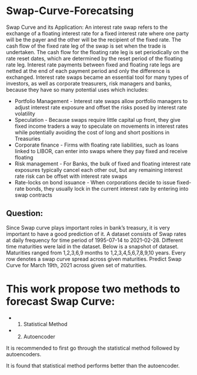# Swap-Curve-Forecatsing

Swap Curve and its Application:
An interest rate swap refers to the exchange of a floating interest rate for a fixed interest rate where one party will be the payer and the other will be the recipient of the fixed rate. The cash flow of the fixed rate leg of the swap is set when the trade is undertaken. The cash flow for the floating rate leg is set periodically on the rate reset dates, which are determined by the reset period of the floating rate leg. Interest rate payments between fixed and floating rate legs are netted at the end of each payment period and only the difference is exchanged.
Interest rate swaps became an essential tool for many types of investors, as well as corporate treasurers, risk managers and banks, because they have so many potential uses which includes:
-	Portfolio Management - Interest rate swaps allow portfolio managers to adjust interest rate exposure and offset the risks posed by interest rate volatility
-	Speculation - Because swaps require little capital up front, they give fixed income traders a way to speculate on movements in interest rates while potentially avoiding the cost of long and short positions in Treasuries
-	Corporate finance - Firms with floating rate liabilities, such as loans linked to LIBOR, can enter into swaps where they pay fixed and receive floating
-	Risk management - For Banks, the bulk of fixed and floating interest rate exposures typically cancel each other out, but any remaining interest rate risk can be offset with interest rate swaps
-	Rate-locks on bond issuance - When corporations decide to issue fixed-rate bonds, they usually lock in the current interest rate by entering into swap contracts
## Question:
Since Swap curve plays important roles in bank’s treasury, it is very important to have a good prediction of it. A dataset consists of Swap rates at daily frequency for time period of 1995-07-14 to 2021-02-28. Different time maturities were laid in the dataset. Below is a snapshot of dataset. Maturities ranged from 1,2,3,6,9 months to 1,2,3,4,5,6,7,8,9,10 years. Every row denotes a swap curve spread across given maturities.  Predict Swap Curve for March 19th, 2021 across given set of maturities. 


# This work propose two methods to forecast Swap Curve:
- 1. Statistical Method
- 2. Autoencoder

It is recommended to first go through the statistical method followed by autoencoders.

It is found that statistical method performs better than the autoencoder.
